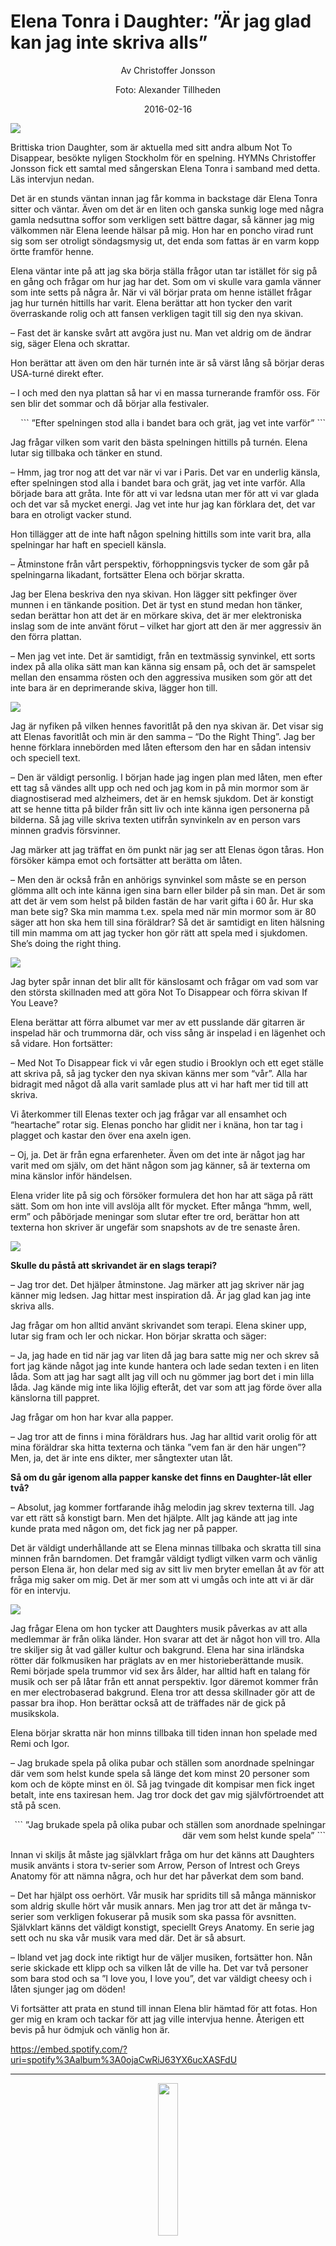 # Elena Tonra i Daughter: ”Är jag glad kan jag inte skriva alls”

<p align="center">
Av Christoffer Jonsson 
</p>
<p align="center">
Foto: Alexander Tillheden 
</p>
<p align="center">
2016-02-16 
</p>

<img src="/Images/Alexander Tillheden/Daughter_Alexander_Tillheden_HYMN41.jpg">

Brittiska trion Daughter, som är aktuella med sitt andra album Not To Disappear, besökte nyligen Stockholm för en spelning. HYMNs Christoffer Jonsson fick ett samtal med sångerskan Elena Tonra i samband med detta. Läs intervjun nedan.

Det är en stunds väntan innan jag får komma in backstage där Elena Tonra sitter och väntar. Även om det är en liten och ganska sunkig loge med några gamla nedsuttna soffor som verkligen sett bättre dagar, så känner jag mig välkommen när Elena leende hälsar på mig. Hon har en poncho virad runt sig som ser otroligt söndagsmysig ut, det enda som fattas är en varm kopp örtte framför henne.

Elena väntar inte på att jag ska börja ställa frågor utan tar istället för sig på en gång och frågar om hur jag har det. Som om vi skulle vara gamla vänner som inte setts på några år. När vi väl börjar prata om henne istället frågar jag hur turnén hittills har varit. Elena berättar att hon tycker den varit överraskande rolig och att fansen verkligen tagit till sig den nya skivan.

– Fast det är kanske svårt att avgöra just nu.  Man vet aldrig om de ändrar sig, säger Elena och skrattar.

Hon berättar att även om den här turnén inte är så värst lång så börjar deras USA-turné direkt efter.

– I och med den nya plattan så har vi en massa turnerande framför oss. För sen blir det sommar och då börjar alla festivaler.

<p align="right">
```
”Efter spelningen stod alla i bandet bara och grät, jag vet inte varför”
```
</p>

Jag frågar vilken som varit den bästa spelningen hittills på turnén. Elena lutar sig tillbaka och tänker en stund.

– Hmm, jag tror nog att det var när vi var i Paris. Det var en underlig känsla, efter spelningen stod alla i bandet bara och grät, jag vet inte varför. Alla började bara att gråta. Inte för att vi var ledsna utan mer för att vi var glada och det var så mycket energi. Jag vet inte hur jag kan förklara det, det var bara en otroligt vacker stund.

Hon tillägger att de inte haft någon spelning hittills som inte varit bra, alla spelningar har haft en speciell känsla.

– Åtminstone från vårt perspektiv, förhoppningsvis tycker de som går på spelningarna likadant, fortsätter Elena och börjar skratta.

Jag ber Elena beskriva den nya skivan. Hon lägger sitt pekfinger över munnen i en tänkande position. Det är tyst en stund medan hon tänker, sedan berättar hon att det är en mörkare skiva, det är mer elektroniska inslag som de inte använt förut – vilket har gjort att den är mer aggressiv  än den förra plattan.

– Men jag vet inte. Det är samtidigt, från en textmässig synvinkel, ett sorts index på alla olika sätt man kan känna sig ensam på, och det är samspelet mellan den ensamma rösten och den aggressiva musiken som gör att det inte bara är en deprimerande skiva, lägger hon till.

[<img src="https://i.ytimg.com/vi/bU5F-DvGLkA/maxresdefault.jpg">](https://www.youtube.com/watch?v=bU5F-DvGLkA)

Jag är nyfiken på vilken hennes favoritlåt på den nya skivan är. Det visar sig att Elenas favoritlåt och min är den samma – “Do the Right Thing”. Jag ber henne förklara innebörden med låten eftersom den har en sådan intensiv och speciell text.

– Den är väldigt personlig. I början hade jag ingen plan med låten, men efter ett tag så vändes allt upp och ned och jag kom in på min mormor som är diagnostiserad med alzheimers, det är en hemsk sjukdom. Det är konstigt att se henne titta på bilder från sitt liv och inte känna igen personerna på bilderna. Så jag ville skriva texten utifrån synvinkeln av en person vars minnen gradvis försvinner.

Jag märker att jag träffat en öm punkt när jag ser att Elenas ögon tåras. Hon försöker kämpa emot och fortsätter att berätta om låten.

– Men den är också från en anhörigs synvinkel som måste se en person glömma allt och inte känna igen sina barn eller bilder på sin man. Det är som att det är vem som helst på bilden fastän de har varit gifta i 60 år. Hur ska man bete sig? Ska min mamma t.ex. spela med när min mormor som är 80 säger att hon ska hem till sina föräldrar? Så det är samtidigt en liten hälsning till min mamma om att jag tycker hon gör rätt att spela med i sjukdomen. She’s doing the right thing.

<img src="/Images/Alexander Tillheden/20160205_daughter___alexander-tillheden_193068.jpg">

Jag byter spår innan det blir allt för känslosamt och frågar om vad som var den största skillnaden med att göra Not To Disappear och förra skivan If You Leave?

Elena berättar att förra albumet var mer av ett pusslande där gitarren är inspelad här och trummorna där, och viss sång är inspelad i en lägenhet och så vidare. Hon fortsätter:

– Med Not To Disappear fick vi vår egen studio i Brooklyn och ett eget ställe att skriva på, så jag tycker den nya skivan känns mer som “vår”. Alla har bidragit med något då alla varit samlade plus att vi har haft mer tid till att skriva.

Vi återkommer till Elenas texter och jag frågar var all ensamhet och “heartache” rotar sig. Elenas poncho har glidit ner i knäna, hon tar tag i plagget och kastar den över ena axeln igen.

– Oj, ja. Det är från egna erfarenheter. Även om det inte är något jag har varit med om själv, om det hänt någon som jag känner, så är texterna om mina känslor inför händelsen.

Elena vrider lite på sig och försöker formulera det hon har att säga på rätt sätt. Som om hon inte vill avslöja allt för mycket. Efter många “hmm, well, erm” och påbörjade meningar som slutar efter tre ord, berättar hon att texterna hon skriver är ungefär som snapshots av de tre senaste åren.

<img src="/Images/Alexander Tillheden/Daughter_Alexander_Tillheden_HYMN31.jpg">

**Skulle du påstå att skrivandet är en slags terapi?**

– Jag tror det. Det hjälper åtminstone. Jag märker att jag skriver när jag känner mig ledsen. Jag hittar mest inspiration då. Är jag glad kan jag inte skriva alls.

Jag frågar om hon alltid använt skrivandet som terapi. Elena skiner upp, lutar sig fram och ler och nickar. Hon börjar skratta och säger:

– Ja, jag hade en tid när jag var liten då jag bara satte mig ner och skrev så fort jag kände något jag inte kunde hantera och lade sedan texten i en liten låda. Som att jag har sagt allt jag vill och nu gömmer jag bort det i min lilla låda. Jag kände mig inte lika löjlig efteråt, det var som att jag förde över alla känslorna till pappret.

Jag frågar om hon har kvar alla papper.

– Jag tror att de finns i mina föräldrars hus. Jag har alltid varit orolig för att mina föräldrar ska hitta texterna och tänka ”vem fan är den här ungen”? Men, ja, det är inte ens dikter, mer sångtexter utan låt.

**Så om du går igenom alla papper kanske det finns en Daughter-låt eller två?**

– Absolut, jag kommer fortfarande ihåg melodin jag skrev texterna till. Jag var ett rätt så konstigt barn. Men det hjälpte. Allt jag kände att jag inte kunde prata med någon om, det fick jag ner på papper.

Det är väldigt underhållande att se Elena minnas tillbaka och skratta till sina minnen från barndomen. Det framgår väldigt tydligt vilken varm och vänlig person Elena är, hon delar med sig av sitt liv men bryter emellan åt av för att fråga mig saker om mig. Det är mer som att vi umgås och inte att vi är där för en intervju.

[<img src="https://i.ytimg.com/vi/z-fD3PIRSO8/maxresdefault.jpg">](https://www.youtube.com/watch?v=z-fD3PIRSO8)

Jag frågar Elena om hon tycker att Daughters musik påverkas av att alla medlemmar är från olika länder. Hon svarar att det är något hon vill tro. Alla tre skiljer sig åt vad gäller kultur och bakgrund. Elena har sina irländska rötter där folkmusiken har präglats av en mer historieberättande musik. Remi började spela trummor vid sex års ålder, har alltid haft en talang för musik och ser på låtar från ett annat perspektiv. Igor däremot kommer från en mer electrobaserad bakgrund. Elena tror att dessa skillnader gör att de passar bra ihop. Hon berättar också att de träffades när de gick på musikskola.

Elena börjar skratta när hon minns tillbaka till tiden innan hon spelade med Remi och Igor.

– Jag brukade spela på olika pubar och ställen som anordnade spelningar där vem som helst kunde spela så länge det kom minst 20 personer som kom och de köpte minst en öl. Så jag tvingade dit kompisar men fick inget betalt, inte ens taxiresan hem. Jag tror dock det gav mig självförtroendet att stå på scen.

<p align="right">
```
”Jag brukade spela på olika pubar och ställen som anordnade spelningar där vem som helst kunde spela”  
```
</p>

Innan vi skiljs åt måste jag självklart fråga om hur det känns att Daughters musik använts i stora tv-serier som Arrow, Person of Intrest och Greys Anatomy för att nämna några, och hur det har påverkat dem som band.

– Det har hjälpt oss oerhört. Vår musik har spridits till så många människor som aldrig skulle hört vår musik annars. Men jag tror att det är många tv-serier som verkligen fokuserar på musik som ska passa för avsnitten. Självklart känns det väldigt konstigt, speciellt Greys Anatomy. En serie jag sett och nu ska vår musik vara med där. Det är så absurt.

– Ibland vet jag dock inte riktigt hur de väljer musiken, fortsätter hon. Nån serie skickade ett klipp och sa vilken låt de ville ha. Det var två personer som bara stod och sa ”I love you, I love you”, det var väldigt cheesy och i låten sjunger jag om döden!

Vi fortsätter att prata en stund till innan Elena blir hämtad för att fotas. Hon ger mig en kram och tackar för att jag ville intervjua henne. Återigen ett bevis på hur ödmjuk och vänlig hon är.

https://embed.spotify.com/?uri=spotify%3Aalbum%3A0ojaCwRiJ63YX6ucXASFdU

---

<p align="center">
<img src="/Text/Resources/8b2b368da87bb02952d21320ba05afbe.jpeg" height=25% width=25%>
</p>

<p align="center">
<ins>Christoffer Jonsson</ins>
</p>

